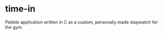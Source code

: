 time-in
=======

Pebble application written in C as a custom, personally made stopwatch for the gym.
